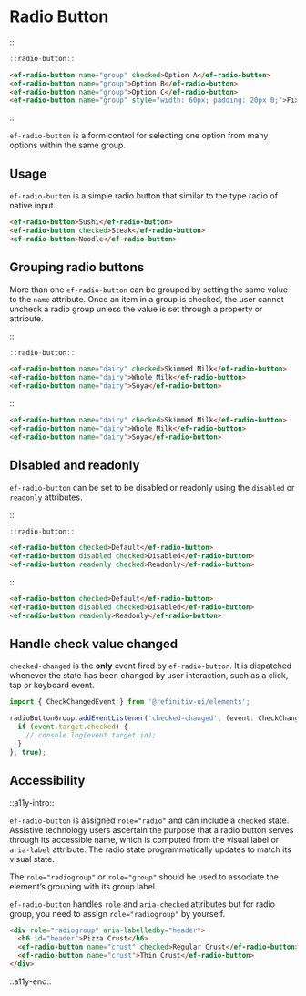 <!--
type: page
title: Radio Button
location: ./elements/radio-button
layout: default
-->

# Radio Button
::
```javascript
::radio-button::
```
```html
<ef-radio-button name="group" checked>Option A</ef-radio-button>
<ef-radio-button name="group">Option B</ef-radio-button>
<ef-radio-button name="group">Option C</ef-radio-button>
<ef-radio-button name="group" style="width: 60px; padding: 20px 0;">Fixed width</ef-radio-button>
```
::

`ef-radio-button` is a form control for selecting one option from many options within the same group.

## Usage
`ef-radio-button` is a simple radio button that similar to the type radio of native input.

```html
<ef-radio-button>Sushi</ef-radio-button>
<ef-radio-button checked>Steak</ef-radio-button>
<ef-radio-button>Noodle</ef-radio-button>
```

## Grouping radio buttons
More than one `ef-radio-button` can be grouped by setting the same value to the `name` attribute. Once an item in a group is checked, the user cannot uncheck a radio group unless the value is set through a property or attribute.

::
```javascript
::radio-button::
```
```html
<ef-radio-button name="dairy" checked>Skimmed Milk</ef-radio-button>
<ef-radio-button name="dairy">Whole Milk</ef-radio-button>
<ef-radio-button name="dairy">Soya</ef-radio-button>
```
::

```html
<ef-radio-button name="dairy" checked>Skimmed Milk</ef-radio-button>
<ef-radio-button name="dairy">Whole Milk</ef-radio-button>
<ef-radio-button name="dairy">Soya</ef-radio-button>
```

## Disabled and readonly
`ef-radio-button` can be set to be disabled or readonly using the `disabled` or `readonly` attributes.

::
```javascript
::radio-button::
```
```html
<ef-radio-button checked>Default</ef-radio-button>
<ef-radio-button disabled checked>Disabled</ef-radio-button>
<ef-radio-button readonly checked>Readonly</ef-radio-button>
```
::

```html
<ef-radio-button checked>Default</ef-radio-button>
<ef-radio-button disabled checked>Disabled</ef-radio-button>
<ef-radio-button readonly>Readonly</ef-radio-button>
```

## Handle check value changed
`checked-changed` is the **only** event fired by `ef-radio-button`. It is dispatched whenever the state has been changed by user interaction, such as a click, tap or keyboard event.

```typescript
import { CheckChangedEvent } from '@refinitiv-ui/elements';

radioButtonGroup.addEventListener('checked-changed', (event: CheckChangedEvent) => {
  if (event.target.checked) {
    // console.log(event.target.id);
  }
}, true);
```

## Accessibility
::a11y-intro::

`ef-radio-button` is assigned `role="radio"` and can include a `checked` state. Assistive technology users ascertain the purpose that a radio button serves through its accessible name, which is computed from the visual label or `aria-label` attribute. The radio state programmatically updates to match its visual state. 

The `role="radiogroup"` or `role="group"` should be used to associate the element’s grouping with its group label. 

`ef-radio-button` handles `role` and `aria-checked` attributes but for radio group, you need to assign `role="radiogroup"` by yourself.

```html
<div role="radiogroup" aria-labelledby="header">
  <h6 id="header">Pizza Crust</h6>
  <ef-radio-button name="crust" checked>Regular Crust</ef-radio-button>
  <ef-radio-button name="crust">Thin Crust</ef-radio-button>
</div>
```

::a11y-end::
